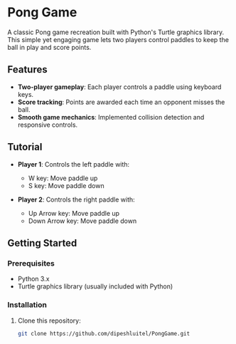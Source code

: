 # Pong Game

A classic Pong game recreation built with Python's Turtle graphics library. This simple yet engaging game lets two players control paddles to keep the ball in play and score points.

## Features

- **Two-player gameplay**: Each player controls a paddle using keyboard keys.
- **Score tracking**: Points are awarded each time an opponent misses the ball.
- **Smooth game mechanics**: Implemented collision detection and responsive controls.

## Tutorial

- **Player 1**: Controls the left paddle with:
    - W key: Move paddle up
    - S key: Move paddle down

- **Player 2**: Controls the right paddle with:
    - Up Arrow key: Move paddle up
    - Down Arrow key: Move paddle down

## Getting Started

### Prerequisites

- Python 3.x
- Turtle graphics library (usually included with Python)

### Installation

1. Clone this repository:
   ```bash
   git clone https://github.com/dipeshluitel/PongGame.git
  

